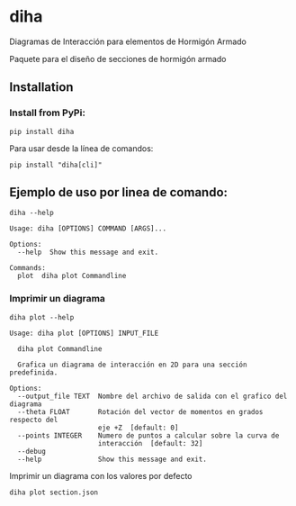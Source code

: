 # diha

Diagramas de Interacción para elementos de Hormigón Armado

Paquete para el diseño de secciones de hormigón armado

## Installation

### Install from PyPi:

`pip install diha`

Para usar desde la línea de comandos:

`pip install "diha[cli]"`


## Ejemplo de uso por linea de comando:

`diha --help`
```
Usage: diha [OPTIONS] COMMAND [ARGS]...

Options:
  --help  Show this message and exit.

Commands:
  plot  diha plot Commandline
```

### Imprimir un diagrama
`diha plot --help`
```
Usage: diha plot [OPTIONS] INPUT_FILE

  diha plot Commandline

  Grafica un diagrama de interacción en 2D para una sección predefinida.

Options:
  --output_file TEXT  Nombre del archivo de salida con el grafico del diagrama
  --theta FLOAT       Rotación del vector de momentos en grados respecto del
                      eje +Z  [default: 0]
  --points INTEGER    Numero de puntos a calcular sobre la curva de
                      interacción  [default: 32]
  --debug
  --help              Show this message and exit.

```

Imprimir un diagrama con los valores por defecto

`diha plot section.json`


